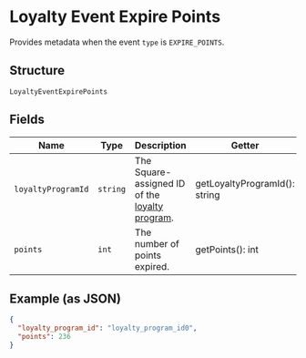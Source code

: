 
# Loyalty Event Expire Points

Provides metadata when the event `type` is `EXPIRE_POINTS`.

## Structure

`LoyaltyEventExpirePoints`

## Fields

| Name | Type | Description | Getter | Setter |
|  --- | --- | --- | --- | --- |
| `loyaltyProgramId` | `string` | The Square-assigned ID of the [loyalty program](#type-LoyaltyProgram). | getLoyaltyProgramId(): string | setLoyaltyProgramId(string loyaltyProgramId): void |
| `points` | `int` | The number of points expired. | getPoints(): int | setPoints(int points): void |

## Example (as JSON)

```json
{
  "loyalty_program_id": "loyalty_program_id0",
  "points": 236
}
```

